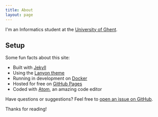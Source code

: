```yaml
---
title: About
layout: page
---
```


I'm an Informatics student at the [University of Ghent](https://ugent.be).

## Setup

Some fun facts about this site:

* Built with [Jekyll](https://jekyllrb.com)
* Using the [Lanyon theme](https://lanyon.getpoole.com)
* Running in development on [Docker](https://www.docker.com/)
* Hosted for free on [GitHub Pages](https://pages.github.com)
* Coded with [Atom](https://atom.io), an amazing code editor

Have questions or suggestions? Feel free to [open an issue on GitHub](https://github.com/berombau/berombau.github.io/issues/new).

Thanks for reading!
